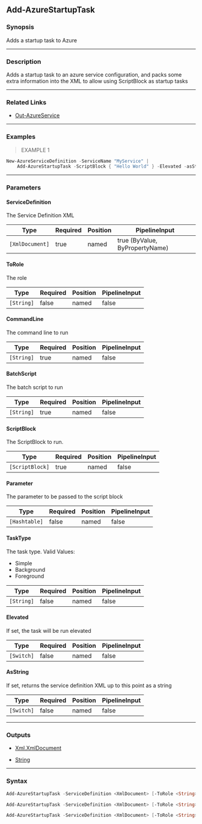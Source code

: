 Add-AzureStartupTask
--------------------

### Synopsis
Adds a startup task to Azure

---

### Description

Adds a startup task to an azure service configuration, and packs some extra information into the XML to allow 
using ScriptBlock as startup tasks

---

### Related Links
* [Out-AzureService](Out-AzureService)

---

### Examples
> EXAMPLE 1

```PowerShell
New-AzureServiceDefinition -ServiceName "MyService" |
    Add-AzureStartupTask -ScriptBlock { "Hello World" } -Elevated -asString
```

---

### Parameters
#### **ServiceDefinition**
The Service Definition XML

|Type           |Required|Position|PipelineInput                 |
|---------------|--------|--------|------------------------------|
|`[XmlDocument]`|true    |named   |true (ByValue, ByPropertyName)|

#### **ToRole**
The role

|Type      |Required|Position|PipelineInput|
|----------|--------|--------|-------------|
|`[String]`|false   |named   |false        |

#### **CommandLine**
The command line to run

|Type      |Required|Position|PipelineInput|
|----------|--------|--------|-------------|
|`[String]`|true    |named   |false        |

#### **BatchScript**
The batch script to run

|Type      |Required|Position|PipelineInput|
|----------|--------|--------|-------------|
|`[String]`|true    |named   |false        |

#### **ScriptBlock**
The ScriptBlock to run.

|Type           |Required|Position|PipelineInput|
|---------------|--------|--------|-------------|
|`[ScriptBlock]`|true    |named   |false        |

#### **Parameter**
The parameter to be passed to the script block

|Type         |Required|Position|PipelineInput|
|-------------|--------|--------|-------------|
|`[Hashtable]`|false   |named   |false        |

#### **TaskType**
The task type.
Valid Values:

* Simple
* Background
* Foreground

|Type      |Required|Position|PipelineInput|
|----------|--------|--------|-------------|
|`[String]`|false   |named   |false        |

#### **Elevated**
If set, the task will be run elevated

|Type      |Required|Position|PipelineInput|
|----------|--------|--------|-------------|
|`[Switch]`|false   |named   |false        |

#### **AsString**
If set, returns the service definition XML up to this point as a string

|Type      |Required|Position|PipelineInput|
|----------|--------|--------|-------------|
|`[Switch]`|false   |named   |false        |

---

### Outputs
* [Xml.XmlDocument](https://learn.microsoft.com/en-us/dotnet/api/System.Xml.XmlDocument)

* [String](https://learn.microsoft.com/en-us/dotnet/api/System.String)

---

### Syntax
```PowerShell
Add-AzureStartupTask -ServiceDefinition <XmlDocument> [-ToRole <String>] -CommandLine <String> [-TaskType <String>] [-Elevated] [-AsString] [<CommonParameters>]
```
```PowerShell
Add-AzureStartupTask -ServiceDefinition <XmlDocument> [-ToRole <String>] -BatchScript <String> [-TaskType <String>] [-Elevated] [-AsString] [<CommonParameters>]
```
```PowerShell
Add-AzureStartupTask -ServiceDefinition <XmlDocument> [-ToRole <String>] -ScriptBlock <ScriptBlock> [-Parameter <Hashtable>] [-TaskType <String>] [-Elevated] [-AsString] [<CommonParameters>]
```
